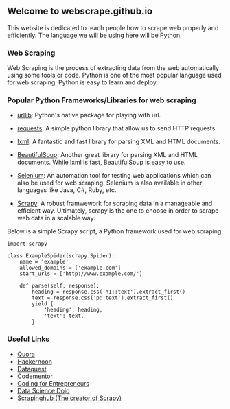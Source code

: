 ## Welcome to webscrape.github.io

This website is dedicated to teach people how to scrape web properly and efficiently. The language we will be using here will be [Python](https://www.python.org/).

### Web Scraping

Web Scraping is the process of extracting data from the web automatically using some tools or code.
Python is one of the most popular language used for web scraping. Python is easy to learn and deploy.


### Popular Python Frameworks/Libraries for web scraping

* [urllib](https://docs.python.org/3/library/urllib.html): Python's native package for playing with url.

* [requests](http://docs.python-requests.org/en/master/): A simple python library that allow us to send HTTP requests.

* [lxml](http://lxml.de/): A fantastic and fast library for parsing XML and HTML documents.

* [BeautifulSoup](https://www.crummy.com/software/BeautifulSoup/): Another great library for parsing XML and HTML documents. 
While lxml is fast, BeautifulSoup is easy to use.

* [Selenium](http://www.seleniumhq.org/): An automation tool for testing web applications which can also be used for web scraping. 
Selenium is also available in other languages like Java, C#, Ruby, etc.

* [Scrapy](https://scrapy.org/): A robust framwework for scraping data in a manageable and efficient way. 
Ultimately, scrapy is the one to choose in order to scrape web data in a scalable way. 

Below is a simple Scrapy script, a Python framework used for web scraping.

```
import scrapy

class ExampleSpider(scrapy.Spider):
    name = 'example'
    allowed_domains = ['example.com']
    start_urls = ['http://www.example.com/']

    def parse(self, response):
        heading = response.css('h1::text').extract_first()
        text = response.css('p::text').extract_first()
        yield {
            'heading': heading,
            'text': text,
        }
```

### Useful Links

* [Quora](https://www.quora.com/What-are-some-good-Python-web-scraping-tutorials)
* [Hackernoon](https://hackernoon.com/web-scraping-tutorial-with-python-tips-and-tricks-db070e70e071)
* [Dataquest](https://www.dataquest.io/blog/web-scraping-tutorial-python/)
* [Codementor](https://www.codementor.io/community/topic/web-scraping)
* [Coding for Entrepreneurs](https://www.youtube.com/watch?v=3xQTJi2tqgk&t=3s)
* [Data Science Dojo](https://www.youtube.com/watch?v=XQgXKtPSzUI)
* [Scrapinghub (The creator of Scrapy)](https://learn.scrapinghub.com/scrapy/)
